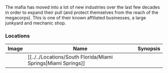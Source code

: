 The mafia has moved into a lot of new industries over the last few decades in order to expand their pull (and protect themselves from the reach of the megacorps). This is one of their known affiliated businesses, a large junkyard and mechanic shop.

### Locations

| Image | Name   | Synopsis |
| ----- | ------ | -------- |
|       | [[../../Locations/South Florida/Miami Springs\|Miami Springs]] |         |